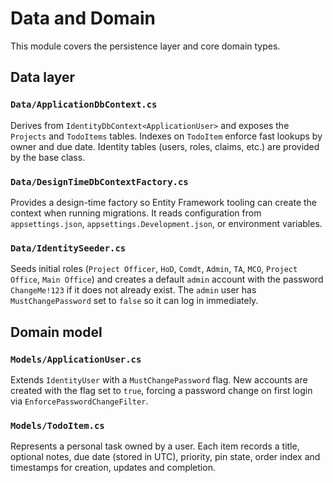 # Data and Domain

This module covers the persistence layer and core domain types.

## Data layer

### `Data/ApplicationDbContext.cs`
Derives from `IdentityDbContext<ApplicationUser>` and exposes the `Projects` and `TodoItems` tables. Indexes on `TodoItem` enforce fast lookups by owner and due date. Identity tables (users, roles, claims, etc.) are provided by the base class.

### `Data/DesignTimeDbContextFactory.cs`
Provides a design-time factory so Entity Framework tooling can create the context when running migrations. It reads configuration from `appsettings.json`, `appsettings.Development.json`, or environment variables.

### `Data/IdentitySeeder.cs`
Seeds initial roles (`Project Officer`, `HoD`, `Comdt`, `Admin`, `TA`, `MCO`, `Project Office`, `Main Office`) and creates a default `admin` account with the password `ChangeMe!123` if it does not already exist. The `admin` user has `MustChangePassword` set to `false` so it can log in immediately.

## Domain model

### `Models/ApplicationUser.cs`
Extends `IdentityUser` with a `MustChangePassword` flag. New accounts are created with the flag set to `true`, forcing a password change on first login via `EnforcePasswordChangeFilter`.

### `Models/TodoItem.cs`
Represents a personal task owned by a user. Each item records a title, optional notes, due date (stored in UTC), priority, pin state, order index and timestamps for creation, updates and completion.
